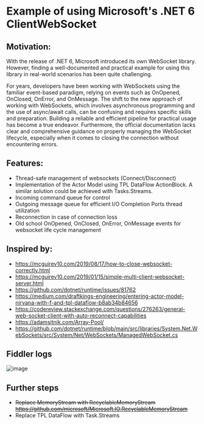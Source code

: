 # Example of using Microsoft's .NET 6 ClientWebSocket

## Motivation:
With the release of .NET 6, Microsoft introduced its own WebSocket library. However, finding a well-documented and practical example for using this library in real-world scenarios has been quite challenging. 

For years, developers have been working with WebSockets using the familiar event-based paradigm, relying on events such as OnOpened, OnClosed, OnError, and OnMessage. 
The shift to the new approach of working with WebSockets, which involves asynchronous programming and the use of async/await calls, can be confusing and requires specific skills and preparation. 
Building a reliable and efficient pipeline for practical usage has become a true endeavor. Furthermore, the official documentation lacks clear and comprehensive guidance on properly managing the WebSocket lifecycle, especially when it comes to closing the connection without encountering errors.

## Features:
- Thread-safe management of websockets (Connect/Disconnect)
- Implementation of the Actor Model using TPL DataFlow ActionBlock. A similar solution could be achieved with Tasks.Streams.
- Incoming command queue for control
- Outgoing message queue for efficient I/O Completion Ports thread utilization
- Reconnection in case of connection loss
- Old school OnOpened, OnClosed, OnError, OnMessage events for websocket life cycle management

## Inspired by:
- https://mcguirev10.com/2019/08/17/how-to-close-websocket-correctly.html
- https://mcguirev10.com/2019/01/15/simple-multi-client-websocket-server.html
- https://github.com/dotnet/runtime/issues/81762
- https://medium.com/draftkings-engineering/entering-actor-model-nirvana-with-f-and-tpl-dataflow-b8ab34b84656
- https://codereview.stackexchange.com/questions/276263/general-web-socket-client-with-auto-reconnect-capabilities
- https://adamsitnik.com/Array-Pool/
- https://github.com/dotnet/runtime/blob/main/src/libraries/System.Net.WebSockets/src/System/Net/WebSockets/ManagedWebSocket.cs

## Fiddler logs
  ![image](https://github.com/sgoldyaev/WebSocket.Example/assets/25266453/a2b68368-56e8-47c9-81e4-a097deddf683)

## Further steps
- ~~Replace MemoryStream with RecyclableMemoryStream https://github.com/microsoft/Microsoft.IO.RecyclableMemoryStream~~
- Replace TPL DataFlow with Task.Streams

